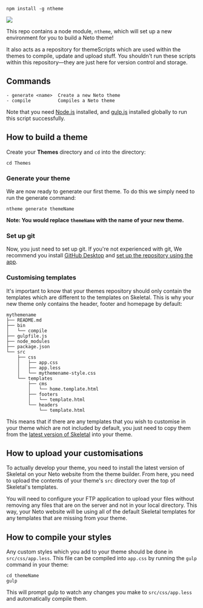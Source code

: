 ```
npm install -g ntheme
```

![](http://design.neto.com.au/assets/uploads/QR0D5N9y3D.png)

This repo contains a node module, `ntheme`, which will set up a new environment for you to build a Neto theme!

It also acts as a repository for themeScripts which are used within the themes to compile, update and upload stuff. You shouldn't run these scripts within this repository—they are just here for version control and storage.

## Commands

```
- generate <name>  Create a new Neto theme
- compile          Compiles a Neto theme
```

Note that you need [Node.js](https://nodejs.org/en/) installed, and [gulp.js](http://gulpjs.com/) installed globally to run this script successfully.

## How to build a theme

Create your **Themes** directory and `cd` into the directory:

```
cd Themes
```

### Generate your theme

We are now ready to generate our first theme. To do this we simply need to run the generate command:

```
ntheme generate themeName
```

**Note: You would replace `themeName` with the name of your new theme.**

### Set up git

Now, you just need to set up git. If you're not experienced with git, We recommend you install [GitHub Desktop](https://desktop.github.com/) and [set up the repository using the app](http://design.neto.com.au/assets/uploads/E9FX9Dej3d.gif).

### Customising templates

It's important to know that your themes repository should only contain the templates which are different to the templates on Skeletal. This is why your new theme only contains the header, footer and homepage by default:

```
mythemename
├── README.md
├── bin
│   └── compile
├── gulpfile.js
├── node_modules
├── package.json
└── src
    ├── css
    │   ├── app.css
    │   ├── app.less
    │   └── mythemename-style.css
    └── templates
        ├── cms
        │   └── home.template.html
        ├── footers
        │   └── template.html
        └── headers
            └── template.html
```

This means that if there are any templates that you wish to customise in your theme which are not included by default, you just need to copy them from the [latest version of Skeletal](https://github.com/NetoECommerce/Skeletal) into your theme.

## How to upload your customisations

To actually develop your theme, you need to install the latest version of Skeletal on your Neto website from the theme builder. From here, you need to upload the contents of your theme's `src` directory over the top of Skeletal's templates.

You will need to configure your FTP application to upload your files without removing any files that are on the server and not in your local directory. This way, your Neto website will be using all of the default Skeletal templates for any templates that are missing from your theme.

## How to compile your styles

Any custom styles which you add to your theme should be done in `src/css/app.less`. This file can be compiled into `app.css` by running the `gulp` command in your theme:

```
cd themeName
gulp
```

This will prompt gulp to watch any changes you make to `src/css/app.less` and automatically compile them.
